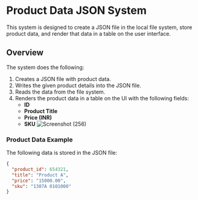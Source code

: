 # Product Data JSON System

This system is designed to create a JSON file in the local file system, store product data, and render that data in a table on the user interface.

## Overview

The system does the following:
1. Creates a JSON file with product data.
2. Writes the given product details into the JSON file.
3. Reads the data from the file system.
4. Renders the product data in a table on the UI with the following fields:
   - **ID**
   - **Product Title**
   - **Price (INR)**
   - **SKU**
![Screenshot (256)](https://github.com/user-attachments/assets/70f9e541-8fa4-49ef-92e4-a6fd70222728)

### Product Data Example

The following data is stored in the JSON file:

```json
{
  "product_id": 654321,
  "title": "Product A",
  "price": "15000.00",
  "sku": "1307A 0101000"
}

